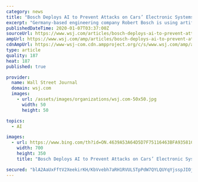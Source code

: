 ```yaml
---
category: news
title: "Bosch Deploys AI to Prevent Attacks on Cars’ Electronic Systems"
excerpt: "Germany-based engineering company Robert Bosch is using artificial intelligence to reduce the risk that hackers will be able to trick cars’ electronic systems into misinterpreting road signs."
publishedDateTime: 2020-01-07T03:37:00Z
sourceUrl: https://www.wsj.com/articles/bosch-deploys-ai-to-prevent-attacks-on-cars-electronic-systems-11578306600
ampUrl: https://www.wsj.com/amp/articles/bosch-deploys-ai-to-prevent-attacks-on-cars-electronic-systems-11578306600
cdnAmpUrl: https://www-wsj-com.cdn.ampproject.org/c/s/www.wsj.com/amp/articles/bosch-deploys-ai-to-prevent-attacks-on-cars-electronic-systems-11578306600
type: article
quality: 187
heat: 187
published: true

provider:
  name: Wall Street Journal
  domain: wsj.com
  images:
    - url: /assets/images/organizations/wsj.com-50x50.jpg
      width: 50
      height: 50

topics:
  - AI

images:
  - url: https://www.bing.com/th?id=ON.4639A53A64D5D7F75116463BFA93581C
    width: 700
    height: 350
    title: "Bosch Deploys AI to Prevent Attacks on Cars’ Electronic Systems"

secured: "blA2AaUxFftV2XeekirKH/KbVvebh7aRH1RVULSTpPdW7QYLQUYqYjsspJIOjtcCwsaMiXLwPpgq+nm6Kkxa7jhOKH1OjZBTDdUj3syfJGxkWBuJyWQLC6dwAE8fa3c5rrWiCuWx5W5qI3cYYOZTE5VR7iqL5Bl0pibdgbJu4ekKWCDLR2oOOyVdtZlHKNu15RLZfYwFhl325Tdfv7LlCh/EGcA9sIT3EkMHRC8x/LtNskKBpC4FZ9lGjTJ+/RJFOgD3Qkzd0JiL1qfFRPHhuQ==;EjGO2xsBwfs4k5OU39KDnw=="
---
```


